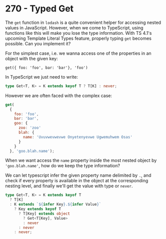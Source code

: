 # 270 - Typed Get

The `get` function in `lodash` is a quite convenient helper for accessing nested values in JavaScript. However, when we come to TypeScript, using functions like this will make you lose the type information. With TS 4.1's upcoming Template Literal Types feature, properly typing `get` becomes possible. Can you implement it?

For the simplest case, i.e. we wanna access one of the properties in an object with the given key:

`get({ foo: 'foo', bar: 'bar'}, 'foo')`

In TypeScript we just need to write:

```typescript
type Get<T, K> = K extends keyof T ? T[K] : never;
```

However we are often faced with the complex case:

```javascript
get(
  {
    foo: 'foo',
    bar: 'bar',
    goo: {
      zoo: 'zoo'
      blah: {
        name: 'Uvuvwevwevwe Onyetenyevwe Ugwemuhwem Osas'
      }
    }
  }, 'goo.blah.name');
```

When we want access the `name` property inside the most nested object by `'goo.blah.name'`, how do we keep the type information?

We can let typescript infer the given property name delimited by `.`, and check if every property is available in the object at the corresponding nesting level, and finally we'll get the value with type or `never`.

```typescript
type Get<T, K> = K extends keyof T
  ? T[K]
  : K extends `${infer Key}.${infer Value}`
    ? Key extends keyof T
      ? T[Key] extends object
        ? Get<T[Key], Value>
        : never
      : never
    : never;
```
